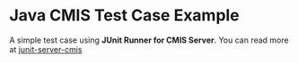 # Java CMIS Test Case Example

A simple test case using __JUnit Runner for CMIS Server__. You can read more at [junit-server-cmis](https://gsdenys.github.io/junit-server-cmis/)
